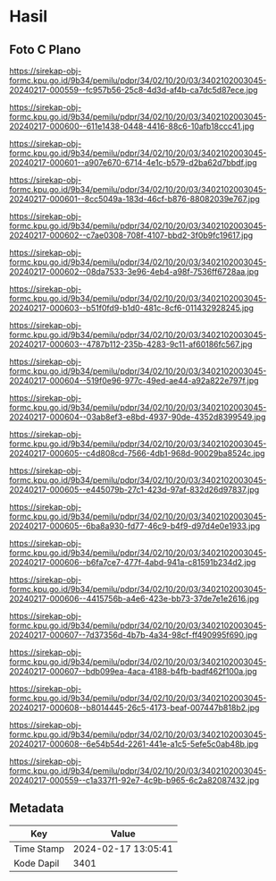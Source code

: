 # Hasil

## Foto C Plano

https://sirekap-obj-formc.kpu.go.id/9b34/pemilu/pdpr/34/02/10/20/03/3402102003045-20240217-000559--fc957b56-25c8-4d3d-af4b-ca7dc5d87ece.jpg

https://sirekap-obj-formc.kpu.go.id/9b34/pemilu/pdpr/34/02/10/20/03/3402102003045-20240217-000600--611e1438-0448-4416-88c6-10afb18ccc41.jpg

https://sirekap-obj-formc.kpu.go.id/9b34/pemilu/pdpr/34/02/10/20/03/3402102003045-20240217-000601--a907e670-6714-4e1c-b579-d2ba62d7bbdf.jpg

https://sirekap-obj-formc.kpu.go.id/9b34/pemilu/pdpr/34/02/10/20/03/3402102003045-20240217-000601--8cc5049a-183d-46cf-b876-88082039e767.jpg

https://sirekap-obj-formc.kpu.go.id/9b34/pemilu/pdpr/34/02/10/20/03/3402102003045-20240217-000602--c7ae0308-708f-4107-bbd2-3f0b9fc19617.jpg

https://sirekap-obj-formc.kpu.go.id/9b34/pemilu/pdpr/34/02/10/20/03/3402102003045-20240217-000602--08da7533-3e96-4eb4-a98f-7536ff6728aa.jpg

https://sirekap-obj-formc.kpu.go.id/9b34/pemilu/pdpr/34/02/10/20/03/3402102003045-20240217-000603--b51f0fd9-b1d0-481c-8cf6-011432928245.jpg

https://sirekap-obj-formc.kpu.go.id/9b34/pemilu/pdpr/34/02/10/20/03/3402102003045-20240217-000603--4787b112-235b-4283-9c11-af60186fc567.jpg

https://sirekap-obj-formc.kpu.go.id/9b34/pemilu/pdpr/34/02/10/20/03/3402102003045-20240217-000604--519f0e96-977c-49ed-ae44-a92a822e797f.jpg

https://sirekap-obj-formc.kpu.go.id/9b34/pemilu/pdpr/34/02/10/20/03/3402102003045-20240217-000604--03ab8ef3-e8bd-4937-90de-4352d8399549.jpg

https://sirekap-obj-formc.kpu.go.id/9b34/pemilu/pdpr/34/02/10/20/03/3402102003045-20240217-000605--c4d808cd-7566-4db1-968d-90029ba8524c.jpg

https://sirekap-obj-formc.kpu.go.id/9b34/pemilu/pdpr/34/02/10/20/03/3402102003045-20240217-000605--e445079b-27c1-423d-97af-832d26d97837.jpg

https://sirekap-obj-formc.kpu.go.id/9b34/pemilu/pdpr/34/02/10/20/03/3402102003045-20240217-000605--6ba8a930-fd77-46c9-b4f9-d97d4e0e1933.jpg

https://sirekap-obj-formc.kpu.go.id/9b34/pemilu/pdpr/34/02/10/20/03/3402102003045-20240217-000606--b6fa7ce7-477f-4abd-941a-c81591b234d2.jpg

https://sirekap-obj-formc.kpu.go.id/9b34/pemilu/pdpr/34/02/10/20/03/3402102003045-20240217-000606--4415756b-a4e6-423e-bb73-37de7e1e2616.jpg

https://sirekap-obj-formc.kpu.go.id/9b34/pemilu/pdpr/34/02/10/20/03/3402102003045-20240217-000607--7d37356d-4b7b-4a34-98cf-ff490995f690.jpg

https://sirekap-obj-formc.kpu.go.id/9b34/pemilu/pdpr/34/02/10/20/03/3402102003045-20240217-000607--bdb099ea-4aca-4188-b4fb-badf462f100a.jpg

https://sirekap-obj-formc.kpu.go.id/9b34/pemilu/pdpr/34/02/10/20/03/3402102003045-20240217-000608--b8014445-26c5-4173-beaf-007447b818b2.jpg

https://sirekap-obj-formc.kpu.go.id/9b34/pemilu/pdpr/34/02/10/20/03/3402102003045-20240217-000608--6e54b54d-2261-441e-a1c5-5efe5c0ab48b.jpg

https://sirekap-obj-formc.kpu.go.id/9b34/pemilu/pdpr/34/02/10/20/03/3402102003045-20240217-000559--c1a337f1-92e7-4c9b-b965-6c2a82087432.jpg


## Metadata

| Key        | Value               |
| ---------- | ------------------- |
| Time Stamp | 2024-02-17 13:05:41 |
| Kode Dapil | 3401                |



